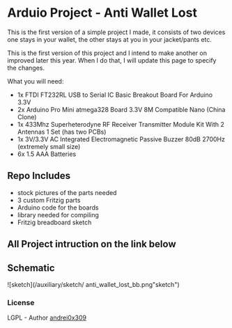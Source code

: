 # Arduio Project - Anti Wallet Lost

This is the first version of a simple project I made, it consists of two devices one stays in your wallet, the other stays at you in your jacket/pants etc.

This is the first version of this project and I intend to make another on improved later this year. When I do that, I will update this page to specify the changes.

What you will need:

 - 1x FTDI FT232RL USB to Serial IC Basic Breakout Board For Arduino
   3.3V
 - 2x Arduino Pro Mini atmega328 Board 3.3V 8M Compatible Nano (China
   Clone)
 - 1x 433Mhz Superheterodyne RF Receiver Transmitter Module Kit With 2
   Antennas 1 Set (has two PCBs)
 - 1x 3V/3.3V AC Integrated Electromagnetic Passive Buzzer 80dB 2700Hz
   (extremely small size)
 - 6x 1.5 AAA Batteries

## Repo Includes

 - stock pictures of the parts needed
 - 3 custom Fritzig parts
 - Arduino code for the boards
 - library needed for compiling
 - Fritzig breadboard sketch

## All Project intruction on the link below

## Schematic
![sketch](/auxiliary/sketch/ anti_wallet_lost_bb.png"sketch")
### License
LGPL -  Author [andrei0x309](https://flashsoft.ro)